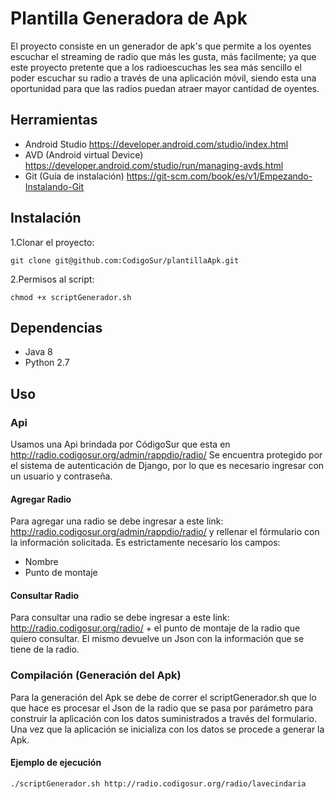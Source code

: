 # Plantilla Generadora de Apk
  El proyecto consiste en un generador de apk's que permite a los oyentes escuchar el streaming de radio que más les gusta, más facilmente; ya que este proyecto pretente que a los radioescuchas les sea más sencillo el poder escuchar su radio a través de una aplicación móvil, siendo esta una oportunidad para que las radios puedan atraer mayor cantidad de oyentes.


## Herramientas
* Android Studio https://developer.android.com/studio/index.html
* AVD (Android virtual Device) https://developer.android.com/studio/run/managing-avds.html
* Git (Guía de instalación) https://git-scm.com/book/es/v1/Empezando-Instalando-Git

## Instalación
1.Clonar el proyecto:
```
git clone git@github.com:CodigoSur/plantillaApk.git
```
2.Permisos al script:
```
chmod +x scriptGenerador.sh
```

## Dependencias
* Java 8
* Python 2.7

## Uso

### Api
Usamos una Api brindada por CódigoSur que esta en http://radio.codigosur.org/admin/rappdio/radio/ 
Se encuentra protegido por el sistema de autenticación de Django, por lo que es necesario ingresar con un usuario y contraseña.

#### Agregar Radio

Para agregar una radio se debe ingresar a este link:  http://radio.codigosur.org/admin/rappdio/radio/ y rellenar el fórmulario con la información solicitada.
Es estrictamente necesario los campos: 
* Nombre
* Punto de montaje

#### Consultar Radio
Para consultar una radio se debe ingresar a este link: http://radio.codigosur.org/radio/  + el punto de montaje de la radio que quiero consultar.
El mismo devuelve un Json con la información que se tiene de la radio.

### Compilación (Generación del Apk)
Para la generación del Apk se debe de correr el scriptGenerador.sh que lo que hace es procesar el Json de la radio que se pasa por parámetro para construir la aplicación con los datos suministrados a través del formulario.
Una vez que la aplicación se inicializa con los datos se procede a generar la Apk.

#### Ejemplo de ejecución
```
./scriptGenerador.sh http://radio.codigosur.org/radio/lavecindaria
```
